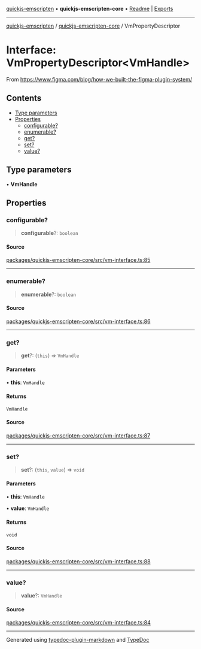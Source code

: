 [quickjs-emscripten](../../packages.md) • **quickjs-emscripten-core** • [Readme](../index.md) \| [Exports](../exports.md)

***

[quickjs-emscripten](../../packages.md) / [quickjs-emscripten-core](../exports.md) / VmPropertyDescriptor

# Interface: VmPropertyDescriptor\<VmHandle\>

From https://www.figma.com/blog/how-we-built-the-figma-plugin-system/

## Contents

- [Type parameters](VmPropertyDescriptor.md#type-parameters)
- [Properties](VmPropertyDescriptor.md#properties)
  - [configurable?](VmPropertyDescriptor.md#configurable)
  - [enumerable?](VmPropertyDescriptor.md#enumerable)
  - [get?](VmPropertyDescriptor.md#get)
  - [set?](VmPropertyDescriptor.md#set)
  - [value?](VmPropertyDescriptor.md#value)

## Type parameters

• **VmHandle**

## Properties

### configurable?

> **configurable**?: `boolean`

#### Source

[packages/quickjs-emscripten-core/src/vm-interface.ts:85](https://github.com/justjake/quickjs-emscripten/blob/main/packages/quickjs-emscripten-core/src/vm-interface.ts#L85)

***

### enumerable?

> **enumerable**?: `boolean`

#### Source

[packages/quickjs-emscripten-core/src/vm-interface.ts:86](https://github.com/justjake/quickjs-emscripten/blob/main/packages/quickjs-emscripten-core/src/vm-interface.ts#L86)

***

### get?

> **get**?: (`this`) => `VmHandle`

#### Parameters

• **this**: `VmHandle`

#### Returns

`VmHandle`

#### Source

[packages/quickjs-emscripten-core/src/vm-interface.ts:87](https://github.com/justjake/quickjs-emscripten/blob/main/packages/quickjs-emscripten-core/src/vm-interface.ts#L87)

***

### set?

> **set**?: (`this`, `value`) => `void`

#### Parameters

• **this**: `VmHandle`

• **value**: `VmHandle`

#### Returns

`void`

#### Source

[packages/quickjs-emscripten-core/src/vm-interface.ts:88](https://github.com/justjake/quickjs-emscripten/blob/main/packages/quickjs-emscripten-core/src/vm-interface.ts#L88)

***

### value?

> **value**?: `VmHandle`

#### Source

[packages/quickjs-emscripten-core/src/vm-interface.ts:84](https://github.com/justjake/quickjs-emscripten/blob/main/packages/quickjs-emscripten-core/src/vm-interface.ts#L84)

***

Generated using [typedoc-plugin-markdown](https://www.npmjs.com/package/typedoc-plugin-markdown) and [TypeDoc](https://typedoc.org/)
